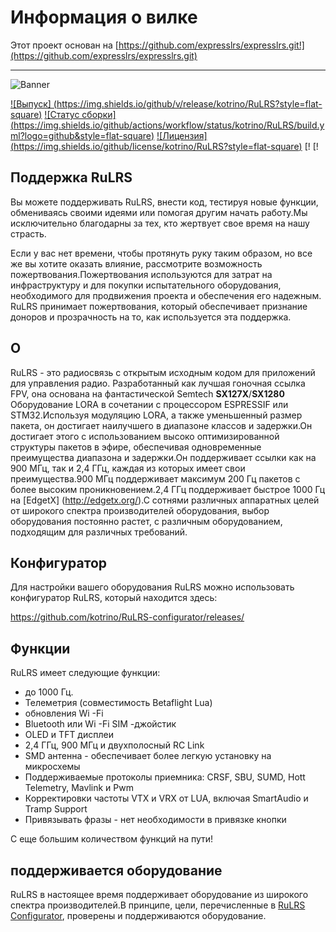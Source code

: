 # Информация о вилке
Этот проект основан на [https://github.com/expresslrs/expresslrs.git!](https://github.com/expresslrs/expresslrs.git)

---

![Banner](https://github.com/kotrino/RuLRS-core/blob/main/img/banner.png?raw=true)

</center>

[![Выпуск] (https://img.shields.io/github/v/release/kotrino/RuLRS?style=flat-square)](https://github.com/kotrino/RuLRS/releases)
[![Статус сборки] (https://img.shields.io/github/actions/workflow/status/kotrino/RuLRS/build.yml?logo=github&style=flat-square)](https://github.com/kotrino/RuLRS/actions)
[![Лицензия] (https://img.shields.io/github/license/kotrino/RuLRS?style=flat-square)](https://github.com/kotrino/RuLRS/blob/main/license)
[!
[!

</center>

## Поддержка RuLRS
Вы можете поддерживать RuLRS, внести код, тестируя новые функции, обмениваясь своими идеями или помогая другим начать работу.Мы исключительно благодарны за тех, кто жертвует свое время на нашу страсть.

Если у вас нет времени, чтобы протянуть руку таким образом, но все же вы хотите оказать влияние, рассмотрите возможность пожертвования.Пожертвования используются для затрат на инфраструктуру и для покупки испытательного оборудования, необходимого для продвижения проекта и обеспечения его надежным. RuLRS принимает пожертвования, который обеспечивает признание доноров и прозрачность на то, как используется эта поддержка.
<!--
[! [Legion] (https://img.shields.io/)] (???https://legion.ru???)

## сайт
Для общей информации о проекте обратитесь к нашим руководствам на веб -сайте] () и нашем [FAQ] ()
-->
## О

RuLRS - это радиосвязь с открытым исходным кодом для приложений для управления радио. Разработанный как лучшая гоночная ссылка FPV, она основана на фантастической Semtech **SX127X**/**SX1280** Оборудование LORA в сочетании с процессором ESPRESSIF или STM32.Используя модуляцию LORA, а также уменьшенный размер пакета, он достигает наилучшего в диапазоне классов и задержки.Он достигает этого с использованием высоко оптимизированной структуры пакетов в эфире, обеспечивая одновременные преимущества диапазона и задержки.Он поддерживает ссылки как на 900 МГц, так и 2,4 ГГц, каждая из которых имеет свои преимущества.900 МГц поддерживает максимум 200 Гц пакетов с более высоким проникновением.2,4 ГГц поддерживает быстрое 1000 Гц на [EdgetX] (http://edgetx.org/).С сотнями различных аппаратных целей от широкого спектра производителей оборудования, выбор оборудования постоянно растет, с различным оборудованием, подходящим для различных требований.

## Конфигуратор
Для настройки вашего оборудования RuLRS можно использовать конфигуратор RuLRS, который находится здесь:

https://github.com/kotrino/RuLRS-configurator/releases/
<!--
## Сообщество
У нас есть и [Discord Server] () и сообщество, которые имеют большую поддержку для новых пользователей и постоянных продолжающихсяОбсуждение развития
-->
## Функции

RuLRS имеет следующие функции:

- до 1000 Гц.
- Телеметрия (совместимость Betaflight Lua)
- обновления Wi -Fi
- Bluetooth или Wi -Fi SIM -джойстик
- OLED и TFT дисплеи
- 2,4 ГГц, 900 МГц и двухполосный RC Link
- SMD антенна - обеспечивает более легкую установку на микросхемы
- Поддерживаемые протоколы приемника: CRSF, SBU, SUMD, Hott Telemetry, Mavlink и Pwm
- Корректировки частоты VTX и VRX от LUA, включая SmartAudio и Tramp Support
- Привязывать фразы - нет необходимости в привязке кнопки

С еще большим количеством функций на пути!

## поддерживается оборудование

RuLRS в настоящее время поддерживает оборудование из широкого спектра производителей.В принципе, цели, перечисленные в [RuLRS Configurator](https://github.com/kotrino/RuLRS-configurator/releases/), проверены и поддерживаются оборудование.
<!--
Пожалуйста, обратитесь на страницу [Hardware Selection] () на веб-сайте для руководства.Мы производим специфическое, узконаправленное оборудование, поэтому мы можем оказать ограниченную поддержку только для исправного оборудования.


## Разработчики

Если вы разработчик и хотите внести свой вклад в проект, не стесняйтесь присоединиться к [Discord] () и поговорить о ошибках и проблемах.Вы также можете искать проблемы на The Github выпуска Tracker] (https://github.com/kotrino/RuLRS/issues).Лучшее, что можно сделать, это подать запрос на привлечение в репозиторий GitHub.

! [] (https://github.com/kotrino/RuLRS-configurator/blob/main/img/community.png?raw=true)
-->
